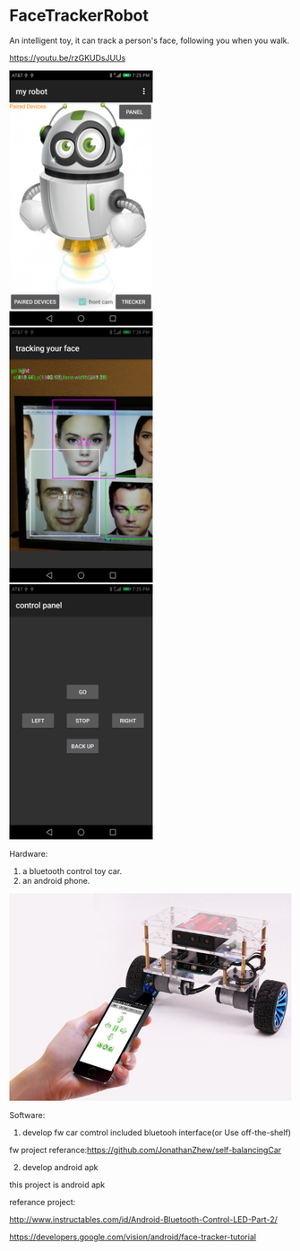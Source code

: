 # FaceTrackerRobot

An intelligent toy, it can track a person's face, following you when you walk.

https://youtu.be/rzGKUDsJUUs

<img src="https://github.com/JonathanZhew/FaceTrackerRobot/blob/master/MainActivity.png" width="256"><img src="https://github.com/JonathanZhew/FaceTrackerRobot/blob/master/FaceTrackerActivity.png" width="256"><img src="https://github.com/JonathanZhew/FaceTrackerRobot/blob/master/ControlPanelActivity.png" width="256">

Hardware:
1. a bluetooth control toy car.
2. an android phone.

![image](https://github.com/JonathanZhew/FaceTrackerRobot/blob/master/car.png)

Software:

1. develop fw car comtrol included bluetooh interface(or Use off-the-shelf)

fw project referance:https://github.com/JonathanZhew/self-balancingCar

2. develop android apk

this project is android apk

referance project:

http://www.instructables.com/id/Android-Bluetooth-Control-LED-Part-2/

https://developers.google.com/vision/android/face-tracker-tutorial
